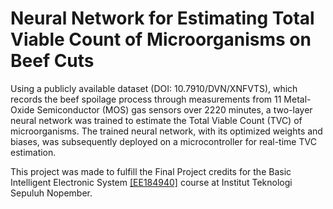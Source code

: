 # Neural Network for Estimating Total Viable Count of Microorganisms on Beef Cuts

Using a publicly available dataset (DOI: 10.7910/DVN/XNFVTS), which records the beef spoilage process through measurements from 11 Metal-Oxide Semiconductor (MOS) gas sensors over 2220 minutes, a two-layer neural network was trained to estimate the Total Viable Count (TVC) of microorganisms. The trained neural network, with its optimized weights and biases, was subsequently deployed on a microcontroller for real-time TVC estimation.

This project was made to fulfill the Final Project credits for the Basic Intelligent Electronic System [[EE184940]](https://www.its.ac.id/telektro/wp-content/uploads/sites/27/2018/03/EE184940.pdf) course at Institut Teknologi Sepuluh Nopember.
